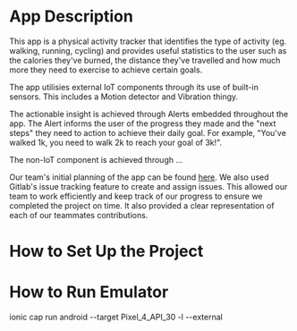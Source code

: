 # App Description

This app is a physical activity tracker that identifies the type of activity (eg. walking, running, cycling) and provides useful statistics to the user such as the calories they've burned, the distance they've travelled and how much more they need to exercise to achieve certain goals.

The app utilisies external IoT components through its use of built-in sensors. This includes a Motion detector and Vibration thingy.

The actionable insight is achieved through Alerts embedded throughout the app. The Alert informs the user of the progress they made and the "next steps" they need to action to achieve their daily goal. For example, "You've walked 1k, you need to walk 2k to reach your goal of 3k!".

The non-IoT component is achieved through ...

Our team's initial planning of the app can be found [here](https://myvuwac-my.sharepoint.com/:w:/g/personal/jaymejoan_myvuw_ac_nz/EXBOcLf7DhpMh6hCYpPeLJ8BCIGPOzCHU-kek1MzQ-gieA?e=4HftaS). We also used Gitlab's issue tracking feature to create and assign issues. This allowed our team to work efficiently and keep track of our progress to ensure we completed the project on time. It also provided a clear representation of each of our teammates contributions.


# How to Set Up the Project 


# How to Run Emulator
ionic cap run android --target Pixel_4_API_30 -l --external

